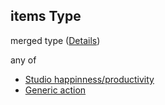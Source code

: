 ## items Type

merged type ([Details](add-event-anyof-random-event-properties-actions-items.md))

any of

-   [Studio happinness/productivity](add-event-anyof-random-event-properties-actions-items-anyof-studio-happinnessproductivity.md "check type definition")
-   [Generic action](add-event-anyof-random-event-properties-actions-items-anyof-generic-action.md "check type definition")
